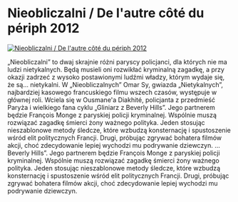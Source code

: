 Nieobliczalni / De l'autre côté du périph 2012 
=============
[![Nieobliczalni / De l'autre côté du périph 2012 ](http://vidos.pl/images/player.gif)](http://vidos.pl/nieobliczalni-de-l-autre-ct-du-priph-2012)

 „Nieobliczalni” to dwaj skrajnie różni paryscy policjanci, dla których nie ma ludzi nietykalnych. Będą musieli oni rozwikłać kryminalną zagadkę, a przy okazji zadrzeć z wysoko postawionymi ludźmi władzy, którym wydaje się, że są... nietykalni. W „Nieobliczalnych” Omar Sy, gwiazda „Nietykalnych”, najbardziej kasowego francuskiego filmu wszech czasów, występuje w głównej roli. Wciela się w Ousmane'a Diakhité, policjanta z przedmieść Paryża i wielkiego fana cyklu „Gliniarz z Beverly Hills”. Jego partnerem będzie François Monge z paryskiej policji kryminalnej. Wspólnie muszą rozwiązać zagadkę śmierci żony ważnego polityka. Jeden stosując nieszablonowe metody śledcze, które wzbudzą konsternację i spustoszenie wśród elit politycznych Francji. Drugi, próbując zgrywać bohatera filmów akcji, choć zdecydowanie lepiej wychodzi mu podrywanie dziewczyn.   ... Beverly Hills”. Jego partnerem będzie François Monge z paryskiej policji kryminalnej. Wspólnie muszą rozwiązać zagadkę śmierci żony ważnego polityka. Jeden stosując nieszablonowe metody śledcze, które wzbudzą konsternację i spustoszenie wśród elit politycznych Francji. Drugi, próbując zgrywać bohatera filmów akcji, choć zdecydowanie lepiej wychodzi mu podrywanie dziewczyn.
